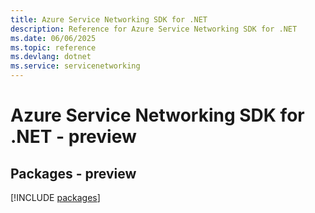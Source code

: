 ```yaml
---
title: Azure Service Networking SDK for .NET
description: Reference for Azure Service Networking SDK for .NET
ms.date: 06/06/2025
ms.topic: reference
ms.devlang: dotnet
ms.service: servicenetworking
---
```

# Azure Service Networking SDK for .NET - preview
## Packages - preview
[!INCLUDE [packages](service-networking-index.md)]